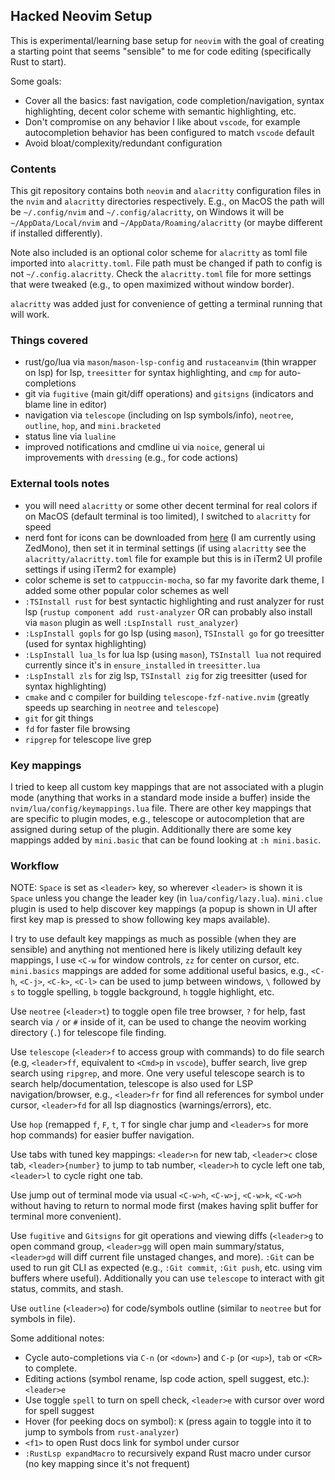 ## Hacked Neovim Setup

This is experimental/learning base setup for `neovim` with the goal of creating a starting point that seems "sensible" to me for code editing (specifically Rust to start).

Some goals:
- Cover all the basics: fast navigation, code completion/navigation, syntax highlighting, decent color scheme with semantic highlighting, etc.
- Don't compromise on any behavior I like about `vscode`, for example autocompletion behavior has been configured to match `vscode` default
- Avoid bloat/complexity/redundant configuration

### Contents

This git repository contains both `neovim` and `alacritty` configuration files in the `nvim` and `alacritty` directories respectively. E.g., on MacOS the path will be `~/.config/nvim` and `~/.config/alacritty`, on Windows it will be `~/AppData/Local/nvim` and `~/AppData/Roaming/alacritty` (or maybe different if installed differently).

Note also included is an optional color scheme for `alacritty` as toml file imported into `alacritty.toml`. File path must be changed if path to config is not `~/.config.alacritty`. Check the `alacritty.toml` file for more settings that were tweaked (e.g., to open maximized without window border).

`alacritty` was added just for convenience of getting a terminal running that will work.

### Things covered

- rust/go/lua via `mason`/`mason-lsp-config` and `rustaceanvim` (thin wrapper on lsp) for lsp, `treesitter` for syntax highlighting, and `cmp` for auto-completions
- git via `fugitive` (main git/diff operations) and `gitsigns` (indicators and blame line in editor)
- navigation via `telescope` (including on lsp symbols/info), `neotree`, `outline`, `hop`, and `mini.bracketed`
- status line via `lualine`
- improved notifications and cmdline ui via `noice`, general ui improvements with `dressing` (e.g., for code actions)

### External tools notes

- you will need `alacritty` or some other decent terminal for real colors if on MacOS (default terminal is too limited), I switched to `alacritty` for speed
- nerd font for icons can be downloaded from [here](https://www.nerdfonts.com/font-downloads) (I am currently using ZedMono), then set it in terminal settings (if using `alacritty` see the `alacritty/alacritty.toml` file for example but this is in iTerm2 UI profile settings if using iTerm2 for example)
- color scheme is set to `catppuccin-mocha`, so far my favorite dark theme, I added some other popular color schemes as well
- `:TSInstall rust` for best syntactic highlighting and rust analyzer for rust lsp (`rustup component add rust-analyzer` OR can probably also install via `mason` plugin as well `:LspInstall rust_analyzer`)
- `:LspInstall gopls` for go lsp (using `mason`), `TSInstall go` for go treesitter (used for syntax highlighting)
- `:LspInstall lua_ls` for lua lsp (using `mason`), `TSInstall lua` not required currently since it's in `ensure_installed` in `treesitter.lua`
- `:LspInstall zls` for zig lsp, `TSInstall zig` for zig treesitter (used for syntax highlighting)
- `cmake` and c compiler for building `telescope-fzf-native.nvim` (greatly speeds up searching in `neotree` and `telescope`)
- `git` for git things
- `fd` for faster file browsing
- `ripgrep` for telescope live grep


### Key mappings

I tried to keep all custom key mappings that are not associated with a plugin mode (anything that works in a standard mode inside a buffer) inside the `nvim/lua/config/keymappings.lua` file. There are other key mappings that are specific to plugin modes, e.g., telescope or autocompletion that are assigned during setup of the plugin. Additionally there are some key mappings added by `mini.basic` that can be found looking at `:h mini.basic`.

### Workflow

NOTE: `Space` is set as `<leader>` key, so wherever `<leader>` is shown it is `Space` unless you change the leader key (in `lua/config/lazy.lua`). `mini.clue` plugin is used to help discover key mappings (a popup is shown in UI after first key map is pressed to show following key maps available).

I try to use default key mappings as much as possible (when they are sensible) and anything not mentioned here is likely utilizing default key mappings, I use `<C-w` for window controls, `zz` for center on cursor, etc. `mini.basics` mappings are added for some additional useful basics, e.g., `<C-h`, `<C-j>`, `<C-k>`, `<C-l>` can be used to jump between windows, `\` followed by `s` to toggle spelling, `b` toggle background, `h` toggle highlight, etc.

Use `neotree` (`<leader>t`) to toggle open file tree browser, `?` for help, fast search via `/` or `#` inside of it, can be used to change the neovim working directory (`.`) for telescope file finding.

Use `telescope` (`<leader>f` to access group with commands) to do file search (e.g, `<leader>ff`, equivalent to `<Cmd>p` in `vscode`), buffer search, live grep search using `ripgrep`, and more. One very useful telescope search is to search help/documentation, telescope is also used for LSP navigation/browser, e.g., `<leader>fr` for find all references for symbol under cursor, `<leader>fd` for all lsp diagnostics (warnings/errors), etc.

Use `hop` (remapped `f`, `F`, `t`, `T` for single char jump and `<leader>s` for more hop commands) for easier buffer navigation.

Use tabs with tuned key mappings: `<leader>n` for new tab, `<leader>c` close tab, `<leader>{number}` to jump to tab number, `<leader>h` to cycle left one tab, `<leader>l` to cycle right one tab.

Use jump out of terminal mode via usual `<C-w>h`, `<C-w>j`, `<C-w>k`, `<C-w>h` without having to return to normal mode first (makes having split buffer for terminal more convenient). 

Use `fugitive` and `Gitsigns` for git operations and viewing diffs (`<leader>g` to open command group, `<leader>gg` will open main summary/status, `<leader>gd` will diff current file unstaged changes, and more). `:Git` can be used to run git CLI as expected (e.g., `:Git commit`, `:Git push`, etc. using vim buffers where useful). Additionally you can use `telescope` to interact with git status, commits, and stash.

Use `outline` (`<leader>o`) for code/symbols outline (similar to `neotree` but for symbols in file).

Some additional notes:
- Cycle auto-completions via `C-n` (or `<down>`) and `C-p` (or `<up>`), `tab` or `<CR>` to complete.
- Editing actions (symbol rename, lsp code action, spell suggest, etc.): `<leader>e`
- Use toggle `spell` to turn on spell check, `<leader>e` with cursor over word for spell suggest
- Hover (for peeking docs on symbol): `K` (press again to toggle into it to jump to symbols from `rust-analyzer`)
- `<f1>` to open Rust docs link for symbol under cursor
- `:RustLsp expandMacro` to recursively expand Rust macro under cursor (no key mapping since it's not frequent)

